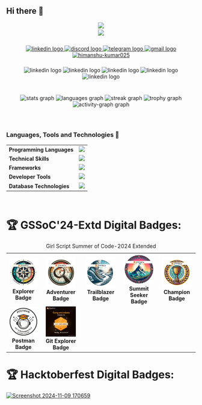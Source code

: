## Hi there 👋

<!--
**Himanshu-kumar025/Himanshu-kumar025** is a ✨ _special_ ✨ repository because its `README.md` (this file) appears on your GitHub profile.

Here are some ideas to get you started:

- 🔭 I’m currently working on ...
- 🌱 I’m currently learning ...
- 👯 I’m looking to collaborate on ...
- 🤔 I’m looking for help with ...
- 💬 Ask me about ...
- 📫 How to reach me: ...
- 😄 Pronouns: ...
- ⚡ Fun fact: ...
-->



<div align="center">
 <img     src="https://user-images.githubusercontent.com/74038190/229223263-cf2e4b07-2615-4f87-9c38-e37600f8381a.gif"   />
</div>


<div align="center">
  <img    width="150px"  src="https://visitor-badge.laobi.icu/badge?page_id=Himanshu-kumar025.Himanshu-kumar025&left_color=purple&left_text=Profile%20Visit&style=for-the-badge"   />
</div>

###

<div align="center">
  <a href="https://www.linkedin.com/in/himanshu-kumar-425aba292" target="_blank">
    <img src="https://raw.githubusercontent.com/maurodesouza/profile-readme-generator/master/src/assets/icons/social/linkedin/default.svg" width="83" height="40" alt="linkedin logo"  />
  </a>
  <a href="https://discord.gg/wDGfvDVN" target="_blank">
    <img src="https://raw.githubusercontent.com/maurodesouza/profile-readme-generator/master/src/assets/icons/social/discord/default.svg" width="83" height="40" alt="discord logo"  />
  </a>
  <a href="https://t.me/aashu_025" target="_blank">
    <img src="https://raw.githubusercontent.com/maurodesouza/profile-readme-generator/master/src/assets/icons/social/telegram/default.svg" width="83" height="40" alt="telegram logo"  />
  </a>
  <a href="mailto:hk1832141@gmail.com" target="_blank">
    <img src="https://raw.githubusercontent.com/maurodesouza/profile-readme-generator/master/src/assets/icons/social/gmail/default.svg" width="83" height="40" alt="gmail logo"  />
  </a>

  <a href="https://www.leetcode.com/himanshu-kumar025" target="_blank">
    <img src="https://raw.githubusercontent.com/rahuldkjain/github-profile-readme-generator/master/src/images/icons/Social/leet-code.svg" alt="himanshu-kumar025" width="83" height="40" alt="leetcode logo"  />
  </a>



</div>

###

  <div align="center">
  
  <img height="158em"   src="http://github-profile-summary-cards.vercel.app/api/cards/profile-details?username=Himanshu-kumar025&theme=rose_pine"   alt="linkedin logo"  />
  <img height="158em"   src="http://github-profile-summary-cards.vercel.app/api/cards/repos-per-language?username=Himanshu-kumar025&theme=rose_pine"  alt="linkedin logo"  />
  <img height="160em"   src="http://github-profile-summary-cards.vercel.app/api/cards/most-commit-language?username=Himanshu-kumar025&theme=rose_pine"  alt="linkedin logo"  />
  <img height="160em"  src="http://github-profile-summary-cards.vercel.app/api/cards/stats?username=Himanshu-kumar025&theme=rose_pine"   alt="linkedin logo"  />
  <img height="160em"  src="http://github-profile-summary-cards.vercel.app/api/cards/productive-time?username=Himanshu-kumar025&theme=rose_pine&utcOffset=8"   alt="linkedin logo"  />

</div>

<br clear="both">


###

###

<div align="center">
  <img src="https://github-readme-stats.vercel.app/api?username=Himanshu-kumar025&hide_title=false&hide_rank=false&show_icons=true&include_all_commits=true&count_private=true&disable_animations=false&theme=rose_pine&locale=en&hide_border=false&order=1" height="150" alt="stats graph"  />
  <img src="https://github-readme-stats.vercel.app/api/top-langs?username=Himanshu-kumar025&locale=en&hide_title=false&layout=compact&card_width=320&langs_count=5&theme=rose_pine&hide_border=false&order=2" height="150" alt="languages graph"  />
  <img src="https://streak-stats.demolab.com?user=Himanshu-kumar025&locale=en&mode=weekly&theme=rose_pine&hide_border=false&border_radius=10&order=3" height="155" alt="streak graph"  />
  <img src="https://github-profile-trophy.vercel.app?username=Himanshu-kumar025&theme=dark_dimmed&column=-1&row=1&margin-w=8&margin-h=8&no-bg=false&no-frame=false&order=4" height="150" alt="trophy graph"  />
  <img src="https://github-readme-activity-graph.vercel.app/graph?username=Himanshu-kumar025&radius=16&theme=redical&area=true&order=5&point=red" height="300" alt="activity-graph graph"  />
</div>

###

<br>
<h3> Languages, Tools and Technologies 🚀 </h3>
<table>
<tr>
	<td><strong>Programming Languages</strong></td>
	<td><img height=40 src = "https://skillicons.dev/icons?i=c,js&theme=dark"></td>
</tr>
	
<tr>
	<td><strong>Technical Skills</strong></td>
	<td><img height=40 src = "https://skillicons.dev/icons?i=html,css" ></td>
</tr>

<tr>
	<td><strong>Frameworks</strong></td>
	<td><img height=40 src = "https://skillicons.dev/icons?i=bootstrap,express&theme=dark"></td>
</tr>

<tr>
	<td><strong>Developer Tools</strong></td>
	<td><img height=40 src = "https://skillicons.dev/icons?i=git,github,vscode,postman&theme=dark"></td>
</tr>

<tr>
	<td><strong>Database Technologies</strong></td>
	<td><img height=40 src = "https://skillicons.dev/icons?i=mysql,mongodb&theme=dark"></td>
</tr>




</table>
<br>





<h1>🏆 GSSoC'24-Extd Digital Badges: </h1>
<table>
          <caption >Girl Script Summer of Code-2024 Extended</caption>
          <tr align="center" >
                     <td style= "width=auto">
                                  <img src="https://github.com/Himanshu-kumar025/Himanshu-kumar025/blob/main/Himanshu-kumar025.png" alt="Explorer Badge" width="80">
                                  <br>
                                  <strong>Explorer Badge</strong>
                      </td>
                       <td style= "width=auto">
                                  <img src="https://github.com/Himanshu-kumar025/Himanshu-kumar025/blob/main/2.png" alt="Adventurer Badge" width="80">
                                  <br>
                                  <strong>Adventurer Badge</strong>
                      </td>
                     <td style= "width=auto">
                                  <img src="https://github.com/Himanshu-kumar025/Himanshu-kumar025/blob/main/3.png" alt="Trailblazer Badge" width="80">
                                  <br>
                                  <strong>Trailblazer Badge</strong>
                      </td>
                       <td style= "width=auto">
                                  <img src="https://github.com/Himanshu-kumar025/Himanshu-kumar025/blob/main/4.png" alt="Summit Seeker Badge" width="80">
                                  <br>
                                  <strong>Summit Seeker Badge</strong>
                      </td>
                       <td style= "width=auto">
                                  <img src="https://github.com/Himanshu-kumar025/Himanshu-kumar025/blob/main/5.png" alt="Champion Badge" width="80">
                                  <br>
                                  <strong>Champion Badge</strong>
                      </td>
          </tr>
          <tr align="center" >
                   <td style= "width=auto">
                              <img src="https://github.com/Himanshu-kumar025/Himanshu-kumar025/blob/main/postman.png" alt="Git Explorer Badge" width="80">
                              <br>
                              <strong>Postman Badge</strong>
                    </td>
                    <td style= "width=auto">
                              <img src="https://github.com/Himanshu-kumar025/Himanshu-kumar025/blob/main/badge.jpg" alt="Pull Expert Badge" width="80">
                              <br>
                              <strong>Git Explorer Badge</strong>                              
                    </td>
          </tr>
 </table>



<h1>🏆 Hacktoberfest Digital Badges: </h1>

[![Screenshot 2024-11-09 170659](https://github.com/user-attachments/assets/c6d490bd-3a81-42f2-8949-30502e1274b5)](https://www.holopin.io/@himanshukumar025#)
